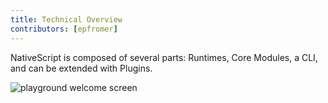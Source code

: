 ```yaml
---
title: Technical Overview
contributors: [epfromer]
---
```


NativeScript is composed of several parts: Runtimes, Core Modules, a CLI, and can be extended with Plugins.

![playground welcome screen](/screenshots/ns-playground/playground-home.png)

